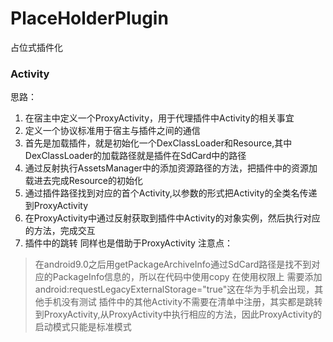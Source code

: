 # PlaceHolderPlugin
占位式插件化
### Activity
思路：
   1. 在宿主中定义一个ProxyActivity，用于代理插件中Activity的相关事宜
   2. 定义一个协议标准用于宿主与插件之间的通信
   3. 首先是加载插件，就是初始化一个DexClassLoader和Resource,其中DexClassLoader的加载路径就是插件在SdCard中的路径
   4. 通过反射执行AssetsManager中的添加资源路径的方法，把插件中的资源加载进去完成Resource的初始化
   5. 通过插件路径找到对应的首个Activity,以参数的形式把Activity的全类名传递到ProxyActivity
   6. 在ProxyActivity中通过反射获取到插件中Activity的对象实例，然后执行对应的方法，完成交互
   7. 插件中的跳转 同样也是借助于ProxyActivity
 注意点：
 > 在android9.0之后用getPackageArchiveInfo通过SdCard路径是找不到对应的PackageInfo信息的，所以在代码中使用copy
 > 在使用权限上 需要添加 android:requestLegacyExternalStorage="true"这在华为手机会出现，其他手机没有测试
 > 插件中的其他Activity不需要在清单中注册，其实都是跳转到ProxyActivity,从ProxyActivity中执行相应的方法，因此ProxyActivity的启动模式只能是标准模式
